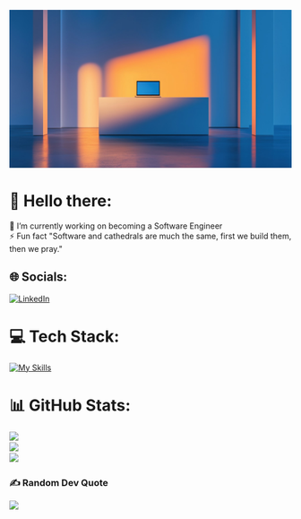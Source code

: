 ![miImagen](laptop.jpeg)

# 💫 Hello there:
🌱 I’m currently working on becoming a Software Engineer<br>⚡ Fun fact "Software and cathedrals are much the same, first we build them, then we pray."


## 🌐 Socials:
<!-- [![LinkedIn](https://img.shields.io/badge/LinkedIn-%230077B5.svg?logo=linkedin&logoColor=white)](https://www.linkedin.com/in/mike-fernández-705293157)  -->
[![LinkedIn](https://skillicons.dev/icons?i=linkedin)](https://www.linkedin.com/in/mike-fernández-705293157)

# 💻 Tech Stack:
[![My Skills](https://skillicons.dev/icons?i=js,html,css,astro,bootstrap,django,express,flask,nodejs,py,react,supabase)](https://skillicons.dev)
<!-- ![CSS3](https://img.shields.io/badge/css3-%231572B6.svg?style=for-the-badge&logo=css3&logoColor=white) ![HTML5](https://img.shields.io/badge/html5-%23E34F26.svg?style=for-the-badge&logo=html5&logoColor=white) ![JavaScript](https://img.shields.io/badge/javascript-%23323330.svg?style=for-the-badge&logo=javascript&logoColor=%23F7DF1E) ![TypeScript](https://img.shields.io/badge/typescript-%23007ACC.svg?style=for-the-badge&logo=typescript&logoColor=white) ![Python](https://img.shields.io/badge/python-3670A0?style=for-the-badge&logo=python&logoColor=ffdd54) ![Netlify](https://img.shields.io/badge/netlify-%23000000.svg?style=for-the-badge&logo=netlify&logoColor=#00C7B7) ![Django](https://img.shields.io/badge/django-%23092E20.svg?style=for-the-badge&logo=django&logoColor=white) ![Supabase](https://img.shields.io/badge/Supabase-3ECF8E?style=for-the-badge&logo=supabase&logoColor=white) ![Postman](https://img.shields.io/badge/Postman-FF6C37?style=for-the-badge&logo=postman&logoColor=white) ![Jira](https://img.shields.io/badge/jira-%230A0FFF.svg?style=for-the-badge&logo=jira&logoColor=white) -->
# 📊 GitHub Stats:
![](https://github-readme-stats.vercel.app/api?username=MikeeFdez&theme=vue-dark&hide_border=false&include_all_commits=false&count_private=false)<br/>
![](https://github-readme-streak-stats.herokuapp.com/?user=MikeeFdez&theme=vue-dark&hide_border=false)<br/>
![](https://github-readme-stats.vercel.app/api/top-langs/?username=MikeeFdez&theme=vue-dark&hide_border=false&include_all_commits=false&count_private=false&layout=compact)

### ✍️ Random Dev Quote
![](https://quotes-github-readme.vercel.app/api?type=horizontal&theme=radical)

<!--
**MikeeFdez/MikeeFdez** is a ✨ _special_ ✨ repository because its `README.md` (this file) appears on your GitHub profile.

Here are some ideas to get you started:

- 🔭 I’m currently working on ...
- 🌱 I’m currently learning ...
- 👯 I’m looking to collaborate on ...
- 🤔 I’m looking for help with ...
- 💬 Ask me about ...
- 📫 How to reach me: ...
- 😄 Pronouns: ...
- ⚡ Fun fact: ...
-->
